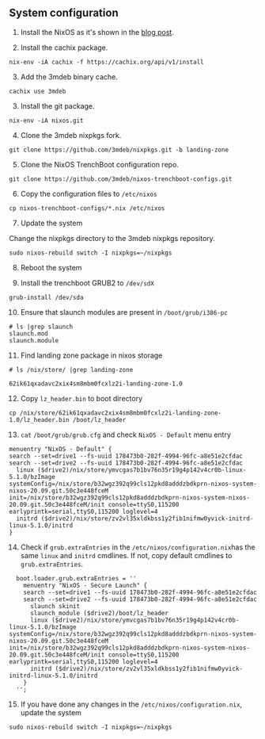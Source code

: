 ## System configuration

1. Install the NixOS as it's shown in the [blog post](#).

2. Install the cachix package.

```
nix-env -iA cachix -f https://cachix.org/api/v1/install
```

3. Add the 3mdeb binary cache.

```
cachix use 3mdeb
```

3. Install the git package.

```
nix-env -iA nixos.git
```

4. Clone the 3mdeb nixpkgs fork.

```
git clone https://github.com/3mdeb/nixpkgs.git -b landing-zone
```

5. Clone the NixOS TrenchBoot configuration repo.

```
git clone https://github.com/3mdeb/nixos-trenchboot-configs.git
```

6. Copy the configuration files to `/etc/nixos`

```
cp nixos-trenchboot-configs/*.nix /etc/nixos
```

7. Update the system

Change the nixpkgs directory to the 3mdeb nixpkgs repository.

```
sudo nixos-rebuild switch -I nixpkgs=~/nixpkgs
```

8. Reboot the system


9. Install the trenchboot GRUB2 to `/dev/sdX`

```
grub-install /dev/sda
```

10. Ensure that slaunch modules are present in `/boot/grub/i386-pc`

```
# ls |grep slaunch
slaunch.mod
slaunch.module
```

11. Find landing zone package in nixos storage

```
# ls /nix/store/ |grep landing-zone

62ik61qxadavc2xix4sm8mbm0fcxlz2i-landing-zone-1.0
```

12. Copy `lz_header.bin` to boot directory

```
cp /nix/store/62ik61qxadavc2xix4sm8mbm0fcxlz2i-landing-zone-1.0/lz_header.bin /boot/lz_header
```

13. `cat` `/boot/grub/grub.cfg` and check `NixOS - Default` menu entry

```
menuentry "NixOS - Default" {
search --set=drive1 --fs-uuid 178473b0-282f-4994-96fc-a8e51e2cfdac
search --set=drive2 --fs-uuid 178473b0-282f-4994-96fc-a8e51e2cfdac
  linux ($drive2)/nix/store/ymvcgas7b1bv76n35r19g4p142v4cr0b-linux-5.1.0/bzImage systemConfig=/nix/store/b32wgz392q99cls12pkd8adddzbdkprn-nixos-system-nixos-20.09.git.50c3e448fceM init=/nix/store/b32wgz392q99cls12pkd8adddzbdkprn-nixos-system-nixos-20.09.git.50c3e448fceM/init console=ttyS0,115200 earlyprintk=serial,ttyS0,115200 loglevel=4
  initrd ($drive2)/nix/store/zv2vl35xldkbss1y2fib1nifmw0yvick-initrd-linux-5.1.0/initrd
}
```

14. Check if `grub.extraEntries` in the `/etc/nixos/configuration.nix`has the
same `linux` and `initrd` cmdlines. If not, copy default cmdlines to
`grub.extraEntries`.

```
  boot.loader.grub.extraEntries = ''
    menuentry "NixOS - Secure Launch" {
    search --set=drive1 --fs-uuid 178473b0-282f-4994-96fc-a8e51e2cfdac
    search --set=drive2 --fs-uuid 178473b0-282f-4994-96fc-a8e51e2cfdac
      slaunch skinit
      slaunch_module ($drive2)/boot/lz_header
      linux ($drive2)/nix/store/ymvcgas7b1bv76n35r19g4p142v4cr0b-linux-5.1.0/bzImage systemConfig=/nix/store/b32wgz392q99cls12pkd8adddzbdkprn-nixos-system-nixos-20.09.git.50c3e448fceM init=/nix/store/b32wgz392q99cls12pkd8adddzbdkprn-nixos-system-nixos-20.09.git.50c3e448fceM/init console=ttyS0,115200 earlyprintk=serial,ttyS0,115200 loglevel=4
      initrd ($drive2)/nix/store/zv2vl35xldkbss1y2fib1nifmw0yvick-initrd-linux-5.1.0/initrd
    }
  '';
```

15. If you have done any changes in the `/etc/nixos/configuration.nix`, update
the system

```
sudo nixos-rebuild switch -I nixpkgs=~/nixpkgs
```
